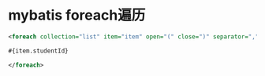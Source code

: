 # mybatis foreach遍历

```xml
<foreach collection="list" item="item" open="(" close=")" separator="," index="">

#{item.studentId}

</foreach>
```

